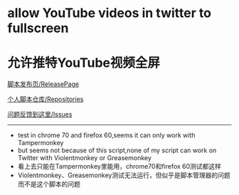allow YouTube videos in twitter to fullscreen
=========================
允许推特YouTube视频全屏
=========================

[脚本发布页/ReleasePage](https://greasyfork.org/scripts/375464)

[个人脚本仓库/Repositories](https://github.com/indefined/UserScripts)

[问题反馈到这里/Issues](https://github.com/indefined/UserScripts/issues)

-------------------------

- test in chrome 70 and firefox 60,seems it can only work with Tampermonkey
- but seems not because of this script,none of my script can work on Twitter with Violentmonkey or Greasemonkey
- 看上去只能在Tampermonkey里能用，chrome70和firefox 60测试都这样
- Violentmonkey、Greasemonkey测试无法运行，但似乎是脚本管理器的问题而不是这个脚本的问题
